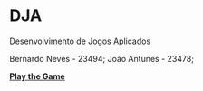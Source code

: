 # DJA
Desenvolvimento de Jogos Aplicados

Bernardo Neves - 23494; João Antunes - 23478;

**[Play the Game](https://joninho.itch.io/stay-unknowing)**
